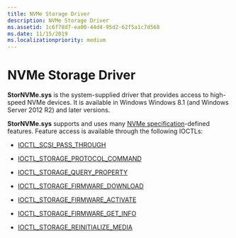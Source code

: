 ```yaml
---
title: NVMe Storage Driver
description: NVMe Storage Driver
ms.assetid: 1c6f78d7-ea00-44d4-95d2-62f5a1c7d568
ms.date: 11/15/2019
ms.localizationpriority: medium
---
```


# NVMe Storage Driver

**StorNVMe.sys** is the system-supplied driver that provides access to high-speed NVMe devices. It is available in Windows Windows 8.1 (and Windows Server 2012 R2) and later versions.

**StorNVMe.sys** supports and uses many [NVMe specification](https://nvmexpress.org/)-defined features. Feature access is available through the following IOCTLs:

- [IOCTL_SCSI_PASS_THROUGH](https://docs.microsoft.com/windows-hardware/drivers/ddi/ntddscsi/ni-ntddscsi-ioctl_scsi_pass_through)

- [IOCTL_STORAGE_PROTOCOL_COMMAND](https://docs.microsoft.com/windows-hardware/drivers/ddi/ntddstor/ni-ntddstor-ioctl_storage_protocol_command)

- [IOCTL_STORAGE_QUERY_PROPERTY](https://docs.microsoft.com/windows-hardware/drivers/ddi/ntddstor/ni-ntddstor-ioctl_storage_query_property)

- [IOCTL_STORAGE_FIRMWARE_DOWNLOAD](https://docs.microsoft.com/windows-hardware/drivers/ddi/ntddstor/ni-ntddstor-ioctl_storage_firmware_download)

- [IOCTL_STORAGE_FIRMWARE_ACTIVATE](https://docs.microsoft.com/windows-hardware/drivers/ddi/ntddstor/ni-ntddstor-ioctl_storage_firmware_activate)

- [IOCTL_STORAGE_FIRMWARE_GET_INFO](https://docs.microsoft.com/windows-hardware/drivers/ddi/ntddstor/ni-ntddstor-ioctl_storage_firmware_get_info)

- [IOCTL_STORAGE_REINITIALIZE_MEDIA](https://docs.microsoft.com/windows-hardware/drivers/ddi/ntddstor/ni-ntddstor-ioctl_storage_reinitialize_media)
